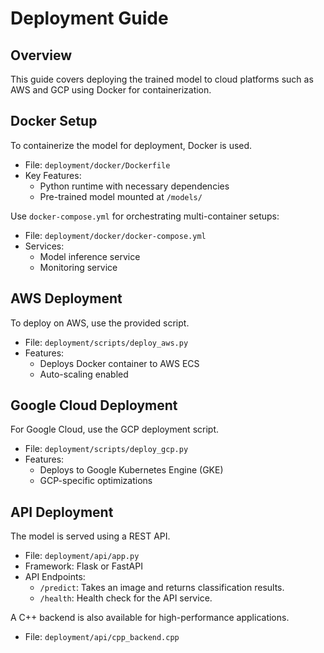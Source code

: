 # Deployment Guide

## Overview

This guide covers deploying the trained model to cloud platforms such as AWS and GCP using Docker for containerization.

## Docker Setup

To containerize the model for deployment, Docker is used.

- File: `deployment/docker/Dockerfile`
- Key Features:
  - Python runtime with necessary dependencies
  - Pre-trained model mounted at `/models/`

Use `docker-compose.yml` for orchestrating multi-container setups:

- File: `deployment/docker/docker-compose.yml`
- Services:
  - Model inference service
  - Monitoring service

## AWS Deployment

To deploy on AWS, use the provided script.

- File: `deployment/scripts/deploy_aws.py`
- Features:
  - Deploys Docker container to AWS ECS
  - Auto-scaling enabled

## Google Cloud Deployment

For Google Cloud, use the GCP deployment script.

- File: `deployment/scripts/deploy_gcp.py`
- Features:
  - Deploys to Google Kubernetes Engine (GKE)
  - GCP-specific optimizations

## API Deployment

The model is served using a REST API.

- File: `deployment/api/app.py`
- Framework: Flask or FastAPI
- API Endpoints:
  - `/predict`: Takes an image and returns classification results.
  - `/health`: Health check for the API service.

A C++ backend is also available for high-performance applications.

- File: `deployment/api/cpp_backend.cpp`
